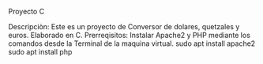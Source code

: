 Proyecto C

Descripciòn:
Este es un proyecto de Conversor de dolares, quetzales y euros. Elaborado en C.
Prerreqisitos:
Instalar Apache2 y PHP mediante los comandos desde la Terminal de la maquina virtual.
sudo apt install apache2
sudo apt install php
